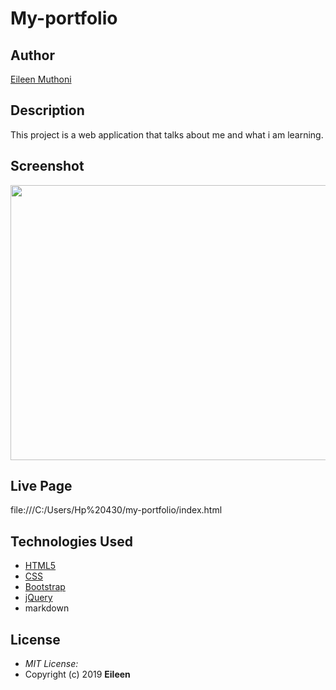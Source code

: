 # My-portfolio

## Author

[Eileen Muthoni](https://github.com/Eileen218/my-portfolio.git)

## Description

This project is a web application that talks about me and what i am learning.

## Screenshot
<img src="webpage.png" width="900px" height="440px">

## Live Page
file:///C:/Users/Hp%20430/my-portfolio/index.html


## Technologies Used

* [HTML5](https://github.com/topics/html5)
* [CSS](https://github.com/topics/css3)
* [Bootstrap](https://github.com/topics/bootstrap)
* [jQuery](https://github.com/topics/javascript)
* markdown





## License
* *MIT License:*
* Copyright (c) 2019 **Eileen**
